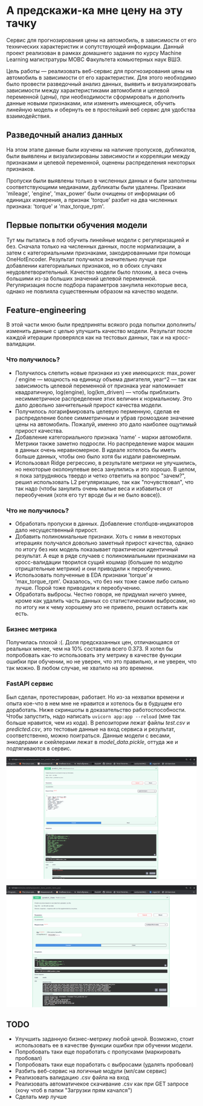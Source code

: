 # А предскажи-ка мне цену на эту тачку
Сервис для прогнозирования цены на автомобиль, в зависимости от его технических характеристик и сопутствующей информации. Данный проект реализован в рамках домашнего задания по курсу Machine Learning магистратуры МОВС Факультета комьютерных наук ВШЭ.

Цель работы — реализовать веб-сервис для прогнозирования цены на автомобиль в зависимости от его характеристик. Для этого необходимо было провести разведочный анализ данных, выявить и визуализировать зависимости между характеристиками автомобиля и целевой переменной (цены), при необходимости сформировать и дополнить данные новыми признаками, или изменить имеющиеся, обучить линейную модель и обернуть ее в простейший веб сервис для удобства взаимодействия.

## Разведочный анализ данных

На этом этапе данные были изучены на наличие пропусков, дубликатов, были выявлены и визуализированы зависимости и корреляции между признаками и целевой переменной, оценены распределения некоторых признаков.

Пропуски были выявлены только в численных данных и были заполнены соответствующими медианами, дубликаты были удалены. Признаки 'mileage', 'engine', 'max_power' были очищены от информации об единицах измерения, а признак 'torque' разбит на два численных признака: 'torque' и 'max_torque_rpm'.

## Первые попытки обучения модели

Тут мы пытались в лоб обучить линейные модели с регуляризацией и без. Сначала только на численных данных, после нормализации, а затем с категориальными признаками, закодированными при помощи OneHotEncoder. Результат получился значительно лучше при добавлении категориальных признаков, но в обоих случаях неудовлетворительный. Качество модели было плохим, а веса очень большими из-за больших значений целевой переменной. Регуляризация после подбора параметров занулила некоторые веса, однако не повлияла существенным образом на качество модели.

## Feature-engineering

В этой части мною были предприняты всякого рода попытки дополнить/изменить данные с целью улучшить качество модели. Результат после каждой итерации проверялся как на тестовых данных, так и на кросс-валидации.

### Что получилось?

- Получилось слепить новые признаки из уже имеющихся: max_power / engine — мощность на единицу объема двигателя, year^2 — так как зависимость целевой переменной от признака year напоминает квадратичную, log(engine), log(km_driven) — чтобы приблизить несимметричное распределение этих величин к нормальному. Это дало довольно занчительный прирост качества модели.
- Получилось логарифмировать целевую перменную, сделав ее распределение более симметричным и убрав громоздкие значение цены на автомобиль. Пожалуй, именно это дало наиболее ощутимый прирост качества.
- Добавление категориального признака 'name' - марки автомобиля. Метрики также заметно подросли. Но распределение марок машин в данных очень неравномерное. В идеале хотелось бы иметь больше данных, чтобы оно было хотя бы издали равномерным.
- Использовал Ridge регрессию, в результате метрики не улучшились, но некоторые околонулевые веса занулились и это хорошо. В целом, я пока затрудняюсь твердо и четко ответить на вопрос "зачем?", решил использовать L2 регуляризацию, так как "почувствовал", что так надо (чтобы занулить очень малые веса и избавиться от переобучения (хотя его тут вроде бы и не было вовсе)).

### Что не получилось?

- Обработать пропуски в данных. Добавление столбцов-индикаторов дало несущественный прирост.
- Добавить полиномиальные признаки. Хоть с ними в некоторых итерациях получался довольно заметный прирост качества, однако по итогу без них модель показывает практически идентичный результат. А еще в ряде случаев с полиномиальными признаками на кросс-валидации творился сущий кошмар (большие по модулю отрицательные метрики) и они приводили к переобучению.
- Использовать полученные в EDA признаки 'torque' и 'max_torque_rpm'. Оказалось, что без них тоже самое либо сильно лучше. Порой тоже приводили к переобучению.
- Обработать выбросы. Честно говоря, не придумал ничего умнее, кроме как удалить часть данных со статистическими выбросами, но по итогу ни к чему хорошему это не привело, решил оставить как есть.

### Бизнес метрика

Получилась плохой :(. Доля предсказанных цен, отличающаяся от реальных менее, чем на 10% составила всего 0.373. Я хотел бы попробовать как-то использовать эту метрику в качестве функции ошибки при обучении, но не уверен, что это правильно, и не уверен, что так можно. В любом случае, не хватило на это времени.

### FastAPI сервис

Был сделан, протестирован, работает. Но из-за нехватки времени и опыта кое-что в нем мне не нравится и хотелось бы в будущем его доработать. Ниже скриншоты в доказательство работоспособности. Чтобы запустить, надо написать ```uvicorn app:app --reload``` (мне так больше нравится, чем из кода). В репозитории лежат файлы *test.csv* и *predicted.csv*, это тестовые данные на вход сервиса и результат, соответственно, можно поиграться. Данные модели с весами, энкодерами и скейлерами лежат в *model_data.pickle*, оттуда же и подтягиваются в сервис.

![Alt text](screenshots/picture_1.png)

![Alt text](screenshots/picture_2.png)

## TODO

- Улучшить заданную бизнес-метрику любой ценой. Возможно, стоит использовать ее в качестве функции ошибки при обучении модели.
- Попробовать таки еще поработать с пропусками (маркировать пробовал)
- Попробовать таки еще поработать с выбросами (удалять пробовал)
- Разбить веб-сервис на логичные модули (мл/сам сервис)
- Реализовать валидацию .csv файла на вход
- Реализовать автоматичекое скачивание .csv как при GET запросе (хочу чтоб в папки "Загрузки прям качался")
- Сделать мир лучше
